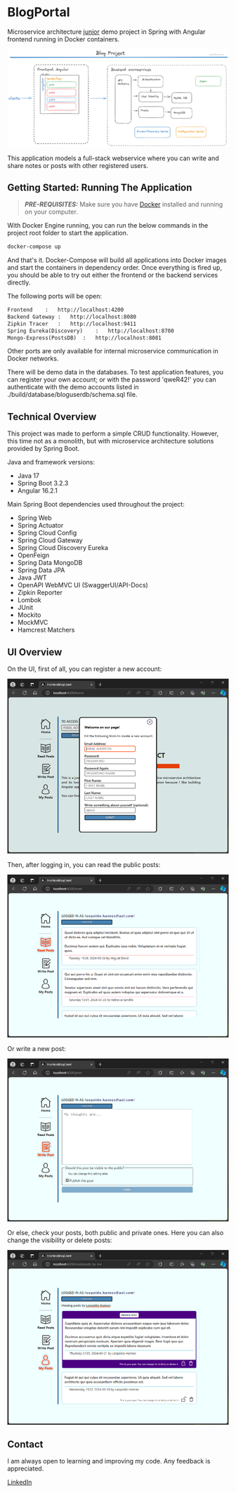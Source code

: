 # BlogPortal
 Microservice architecture <u>junior</u> demo project in Spring with Angular frontend running in Docker containers.

 ![Project Plan](plan.png)

This application models a full-stack webservice where you can write and share notes or posts with other registered users.

## Getting Started: Running The Application

> **_PRE-REQUISITES:_** Make sure you have [Docker](https://docs.docker.com/get-docker/) installed and running on your computer.

With Docker Engine running, you can run the below commands in the project root folder to start the application.
```powershell
docker-compose up
```
And that's it. Docker-Compose will build all applications into Docker images and start the containers in dependency order. Once everything is fired up, you should be able to try out either the frontend or the backend services directly. 

The following ports will be open:
```
Frontend    :   http://localhost:4200
Backend Gateway :   http://localhost:8080
Zipkin Tracer   :   http://localhost:9411
Spring Eureka(Discovery)    :   http://localhost:8700
Mongo-Express(PostsDB)  :   http://localhost:8081
```
Other ports are only available for internal microservice communication in Docker networks.

There will be demo data in the databases.
To test application features, you can register your own account; or with the password 'qweR42!' you can authenticate with the demo accounts listed in ./build/database/bloguserdb/schema.sql file.

## Technical Overview

This project was made to perform a simple CRUD functionality. However, this time not as a monolith, but with microservice architecture solutions provided by Spring Boot.

Java and framework versions:
- Java 17
- Spring Boot 3.2.3
- Angular 16.2.1

Main Spring Boot dependencies used throughout the project:
- Spring Web
- Spring Actuator
- Spring Cloud Config
- Spring Cloud Gateway
- Spring Cloud Discovery Eureka
- OpenFeign
- Spring Data MongoDB
- Spring Data JPA
- Java JWT
- OpenAPI WebMVC UI (SwaggerUI/API-Docs)
- Zipkin Reporter
- Lombok
- JUnit
- Mockito
- MockMVC
- Hamcrest Matchers

## UI Overview

On the UI, first of all, you can register a new account:

![Registration](docs/readme-images/frontend-registration.png)

Then, after logging in, you can read the public posts:

![Read Posts](docs/readme-images/frontend-read.png)

Or write a new post:

![Write Posts](docs/readme-images/frontend-write.png)

Or else, check your posts, both public and private ones. Here you can also change the visibility or delete posts:

![Own Posts](docs/readme-images/frontend-myposts.png)

## Contact

I am always open to learning and improving my code. Any feedback is appreciated.

[LinkedIn](https://www.linkedin.com/in/d%C3%A1vid-remetei-22aa7497/)